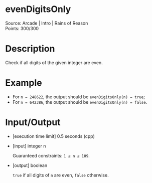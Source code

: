 # evenDigitsOnly
Source: Arcade | Intro | Rains of Reason <br>
Points: 300/300

# Description

Check if all digits of the given integer are even.

# Example

* For `n = 248622`, the output should be
  `evenDigitsOnly(n) = true`;
* For `n = 642386`, the output should be
  `evenDigitsOnly(n) = false`.

# Input/Output

* [execution time limit] 0.5 seconds (cpp)

* [input] integer n

  Guaranteed constraints:
  `1 ≤ n ≤ 109`.

* [output] boolean

  `true` if all digits of `n` are even, `false` otherwise.

